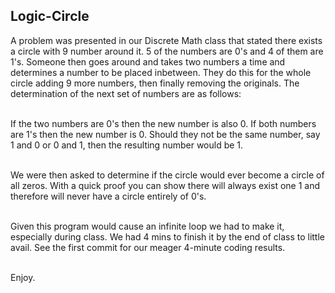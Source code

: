 ## Logic-Circle

A problem was presented in our Discrete Math class that stated there exists a circle with 9 number around it. 5 of the numbers are 0's and 4 of them are 1's. Someone then goes around and takes two numbers a time and determines a number to be placed inbetween. They do this for the whole circle adding 9 more numbers, then finally removing the originals. The determination of the next set of numbers are as follows: <br><br>

If the two numbers are 0's then the new number is also 0. If both numbers are 1's then the new number is 0. Should they not be the same number, say 1 and 0 or 0 and 1, then the resulting number would be 1. <br><br>

We were then asked to determine if the circle would ever become a circle of all zeros. With a quick proof you can show there will always exist one 1 and therefore will never have a circle entirely of 0's. <br><br>

Given this program would cause an infinite loop we had to make it, especially during class. We had 4 mins to finish it by the end of class to little avail. See the first commit for our meager 4-minute coding results. <br><br>

Enjoy. 
